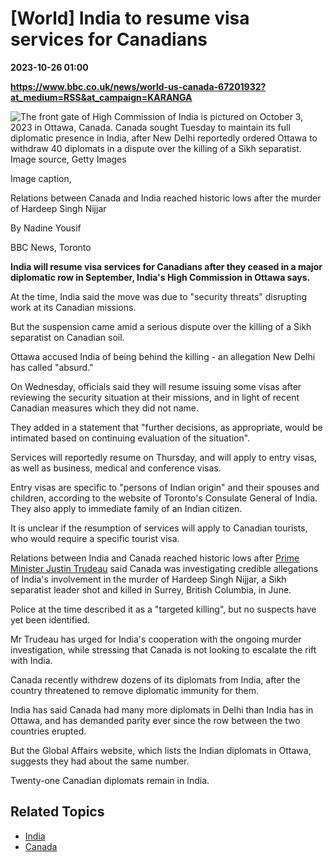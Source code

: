 # [World] India to resume visa services for Canadians

**2023-10-26 01:00**

**https://www.bbc.co.uk/news/world-us-canada-67201932?at_medium=RSS&at_campaign=KARANGA**

![The front gate of High Commission of India is pictured on October 3, 2023 in Ottawa, Canada. Canada sought Tuesday to maintain its full diplomatic presence in India, after New Delhi reportedly ordered Ottawa to withdraw 40 diplomats in a dispute over the killing of a Sikh separatist.](https://ichef.bbci.co.uk/news/976/cpsprodpb/110FA/production/_131528896_gettyimages-1704940664.jpg)Image source, Getty Images

Image caption,

Relations between Canada and India reached historic lows after the murder of Hardeep Singh Nijjar

By Nadine Yousif

BBC News, Toronto

**India will resume visa services for Canadians after they ceased in a major diplomatic row in September, India's High Commission in Ottawa says.**

At the time, India said the move was due to "security threats" disrupting work at its Canadian missions.

But the suspension came amid a serious dispute over the killing of a Sikh separatist on Canadian soil.

Ottawa accused India of being behind the killing - an allegation New Delhi has called "absurd."

On Wednesday, officials said they will resume issuing some visas after reviewing the security situation at their missions, and in light of recent Canadian measures which they did not name.

They added in a statement that "further decisions, as appropriate, would be intimated based on continuing evaluation of the situation".

Services will reportedly resume on Thursday, and will apply to entry visas, as well as business, medical and conference visas.

Entry visas are specific to "persons of Indian origin" and their spouses and children, according to the website of Toronto's Consulate General of India. They also apply to immediate family of an Indian citizen.

It is unclear if the resumption of services will apply to Canadian tourists, who would require a specific tourist visa.

Relations between India and Canada reached historic lows after [Prime Minister Justin Trudeau](https://www.bbc.com/news/av/world-us-canada-66850192) said Canada was investigating credible allegations of India's involvement in the murder of Hardeep Singh Nijjar, a Sikh separatist leader shot and killed in Surrey, British Columbia, in June.

Police at the time described it as a "targeted killing", but no suspects have yet been identified.

Mr Trudeau has urged for India's cooperation with the ongoing murder investigation, while stressing that Canada is not looking to escalate the rift with India.

Canada recently withdrew dozens of its diplomats from India, after the country threatened to remove diplomatic immunity for them.

India has said Canada had many more diplomats in Delhi than India has in Ottawa, and has demanded parity ever since the row between the two countries erupted.

But the Global Affairs website, which lists the Indian diplomats in Ottawa, suggests they had about the same number.

Twenty-one Canadian diplomats remain in India.

Related Topics
--------------

*   [India](https://www.bbc.co.uk/news/topics/cny6mpy4mj9t)
*   [Canada](https://www.bbc.co.uk/news/topics/cywd23g0q41t)